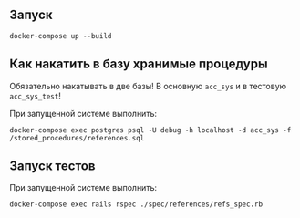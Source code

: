 ## Запуск

    docker-compose up --build

## Как накатить в базу хранимые процедуры

Обязательно накатывать в две базы! В основную `acc_sys` и в тестовую `acc_sys_test`!

При запущенной системе выполнить:

    docker-compose exec postgres psql -U debug -h localhost -d acc_sys -f /stored_procedures/references.sql

## Запуск тестов

При запущенной системе выполнить:

    docker-compose exec rails rspec ./spec/references/refs_spec.rb
